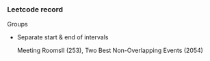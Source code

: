 ### Leetcode record

Groups

-  Separate start & end of intervals
    
    Meeting RoomsII (253), Two Best Non-Overlapping Events (2054)

